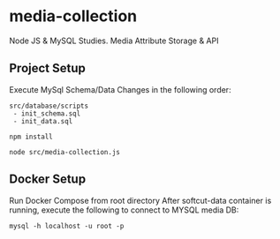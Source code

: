 # media-collection
Node JS & MySQL Studies. Media Attribute Storage & API

## Project Setup
Execute MySql Schema/Data Changes in the following order:
```
src/database/scripts
 - init_schema.sql
 - init_data.sql
```

```
npm install
```

```
node src/media-collection.js
```

## Docker Setup
Run Docker Compose from root directory
After softcut-data container is running, execute the following to connect to MYSQL media DB:
```
mysql -h localhost -u root -p
```
